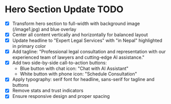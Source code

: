# Hero Section Update TODO

- [x] Transform hero section to full-width with background image (/image1.jpg) and blue overlay
- [x] Center all content vertically and horizontally for balanced layout
- [x] Update headline to "Expert Legal Services" with "in Nepal" highlighted in primary color
- [x] Add tagline: "Professional legal consultation and representation with our experienced team of lawyers and cutting-edge AI assistance."
- [x] Add two side-by-side call-to-action buttons:
  - Blue button with chat icon: "Chat with AI Assistant"
  - White button with phone icon: "Schedule Consultation"
- [x] Apply typography: serif font for headline, sans-serif for tagline and buttons
- [x] Remove stats and trust indicators
- [x] Ensure responsive design and proper spacing
